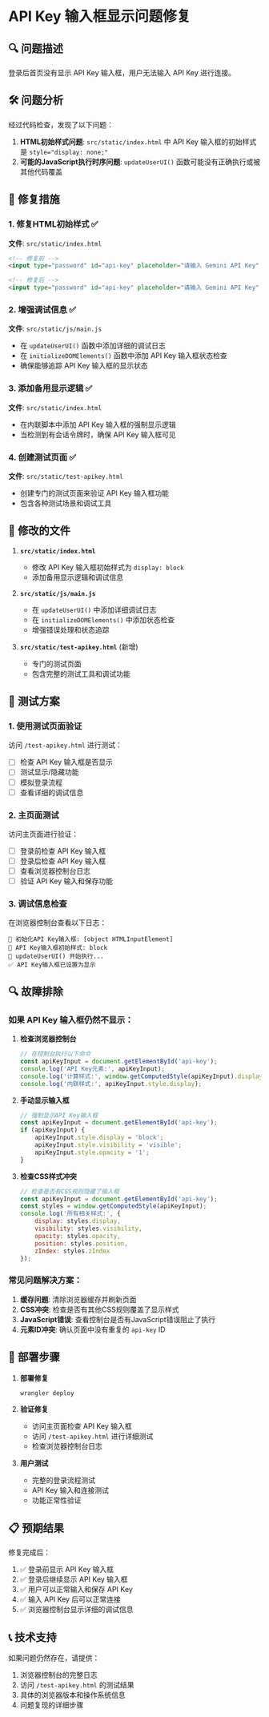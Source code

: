# API Key 输入框显示问题修复

## 🔍 **问题描述**

登录后首页没有显示 API Key 输入框，用户无法输入 API Key 进行连接。

## 🛠️ **问题分析**

经过代码检查，发现了以下问题：

1. **HTML初始样式问题**: `src/static/index.html` 中 API Key 输入框的初始样式是 `style="display: none;"`
2. **可能的JavaScript执行时序问题**: `updateUserUI()` 函数可能没有正确执行或被其他代码覆盖

## 🔧 **修复措施**

### 1. **修复HTML初始样式** ✅
**文件**: `src/static/index.html`
```html
<!-- 修复前 -->
<input type="password" id="api-key" placeholder="请输入 Gemini API Key" style="display: none;" />

<!-- 修复后 -->
<input type="password" id="api-key" placeholder="请输入 Gemini API Key" style="display: block;" />
```

### 2. **增强调试信息** ✅
**文件**: `src/static/js/main.js`
- 在 `updateUserUI()` 函数中添加详细的调试日志
- 在 `initializeDOMElements()` 函数中添加 API Key 输入框状态检查
- 确保能够追踪 API Key 输入框的显示状态

### 3. **添加备用显示逻辑** ✅
**文件**: `src/static/index.html`
- 在内联脚本中添加 API Key 输入框的强制显示逻辑
- 当检测到有会话令牌时，确保 API Key 输入框可见

### 4. **创建测试页面** ✅
**文件**: `src/static/test-apikey.html`
- 创建专门的测试页面来验证 API Key 输入框功能
- 包含各种测试场景和调试工具

## 📁 **修改的文件**

1. **`src/static/index.html`**
   - 修改 API Key 输入框初始样式为 `display: block`
   - 添加备用显示逻辑和调试信息

2. **`src/static/js/main.js`**
   - 在 `updateUserUI()` 中添加详细调试日志
   - 在 `initializeDOMElements()` 中添加状态检查
   - 增强错误处理和状态追踪

3. **`src/static/test-apikey.html`** (新增)
   - 专门的测试页面
   - 包含完整的测试工具和调试功能

## 🧪 **测试方案**

### 1. **使用测试页面验证**
访问 `/test-apikey.html` 进行测试：
- [ ] 检查 API Key 输入框是否显示
- [ ] 测试显示/隐藏功能
- [ ] 模拟登录流程
- [ ] 查看详细的调试信息

### 2. **主页面测试**
访问主页面进行验证：
- [ ] 登录前检查 API Key 输入框
- [ ] 登录后检查 API Key 输入框
- [ ] 查看浏览器控制台日志
- [ ] 验证 API Key 输入和保存功能

### 3. **调试信息检查**
在浏览器控制台查看以下日志：
```
🔑 初始化API Key输入框: [object HTMLInputElement]
📏 API Key输入框初始样式: block
🔄 updateUserUI() 开始执行...
✅ API Key输入框已设置为显示
```

## 🔍 **故障排除**

### 如果 API Key 输入框仍然不显示：

1. **检查浏览器控制台**
   ```javascript
   // 在控制台执行以下命令
   const apiKeyInput = document.getElementById('api-key');
   console.log('API Key元素:', apiKeyInput);
   console.log('计算样式:', window.getComputedStyle(apiKeyInput).display);
   console.log('内联样式:', apiKeyInput.style.display);
   ```

2. **手动显示输入框**
   ```javascript
   // 强制显示API Key输入框
   const apiKeyInput = document.getElementById('api-key');
   if (apiKeyInput) {
       apiKeyInput.style.display = 'block';
       apiKeyInput.style.visibility = 'visible';
       apiKeyInput.style.opacity = '1';
   }
   ```

3. **检查CSS样式冲突**
   ```javascript
   // 检查是否有CSS规则隐藏了输入框
   const apiKeyInput = document.getElementById('api-key');
   const styles = window.getComputedStyle(apiKeyInput);
   console.log('所有相关样式:', {
       display: styles.display,
       visibility: styles.visibility,
       opacity: styles.opacity,
       position: styles.position,
       zIndex: styles.zIndex
   });
   ```

### 常见问题解决方案：

1. **缓存问题**: 清除浏览器缓存并刷新页面
2. **CSS冲突**: 检查是否有其他CSS规则覆盖了显示样式
3. **JavaScript错误**: 查看控制台是否有JavaScript错误阻止了执行
4. **元素ID冲突**: 确认页面中没有重复的 `api-key` ID

## 🚀 **部署步骤**

1. **部署修复**
   ```bash
   wrangler deploy
   ```

2. **验证修复**
   - 访问主页面检查 API Key 输入框
   - 访问 `/test-apikey.html` 进行详细测试
   - 检查浏览器控制台日志

3. **用户测试**
   - 完整的登录流程测试
   - API Key 输入和连接测试
   - 功能正常性验证

## 📋 **预期结果**

修复完成后：
1. ✅ 登录前显示 API Key 输入框
2. ✅ 登录后继续显示 API Key 输入框
3. ✅ 用户可以正常输入和保存 API Key
4. ✅ 输入 API Key 后可以正常连接
5. ✅ 浏览器控制台显示详细的调试信息

## 📞 **技术支持**

如果问题仍然存在，请提供：
1. 浏览器控制台的完整日志
2. 访问 `/test-apikey.html` 的测试结果
3. 具体的浏览器版本和操作系统信息
4. 问题复现的详细步骤
